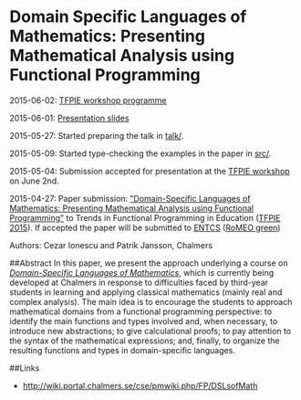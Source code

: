 # Domain Specific Languages of Mathematics: Presenting Mathematical Analysis using Functional Programming

2015-06-02: [TFPIE workshop programme](https://wiki.science.ru.nl/tfpie/TFPIE2015#Program)

2015-06-01: [Presentation slides](http://www.cse.chalmers.se/~patrikj/talks/DSLsofMath_TFPIE15_Jansson_Ionescu.pdf)

2015-05-27: Started preparing the talk in [talk/](talk/).

2015-05-09: Started type-checking the examples in the paper in [src/](src/).

2015-05-04: Submission accepted for presentation at the [TFPIE workshop](http://wiki.science.ru.nl/tfpie/TFPIE2015) on June 2nd.

2015-04-27: Paper submission: ["Domain-Specific Languages of Mathematics: Presenting Mathematical Analysis using Functional Programming"](http://www.cse.chalmers.se/~patrikj/papers/Ionescu_Jansson_DSLsofMath_TFPIE_2015_paper_preprint.pdf) to Trends in Functional Programming in Education ([TFPIE 2015](http://wiki.science.ru.nl/tfpie/TFPIE2015)). If accepted the paper will be submitted to [ENTCS](http://www.journals.elsevier.com/electronic-notes-in-theoretical-computer-science/) ([RoMEO green](http://www.sherpa.ac.uk/romeo/issn/1571-0661/))

Authors: Cezar Ionescu and Patrik Jansson, Chalmers

##Abstract
In this paper, we present the approach underlying a course on
*[Domain-Specific Languages of Mathematics](https://www.student.chalmers.se/sp/course?course_id=24179)*,
which is currently being developed at
Chalmers in response to difficulties faced by third-year students in
learning and applying classical mathematics (mainly real and complex
analysis).  The main idea is to encourage the students to approach
mathematical domains from a functional programming perspective: to
identify the main functions and types involved and, when necessary, to
introduce new abstractions; to give calculational proofs; to pay
attention to the syntax of the mathematical expressions; and, finally,
to organize the resulting functions and types in domain-specific
languages.

##Links
* http://wiki.portal.chalmers.se/cse/pmwiki.php/FP/DSLsofMath
